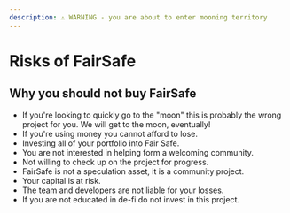 ```yaml
---
description: ⚠️ WARNING - you are about to enter mooning territory
---
```


# Risks of FairSafe

## Why you should not buy FairSafe

* If you're looking to quickly go to the "moon" this is probably the wrong project for you.  We will get to the moon, eventually! 
* If you're using money you cannot afford to lose.
* Investing all of your portfolio into Fair Safe.
* You are not interested in helping form a welcoming community.
* Not willing to check up on the project for progress.
* FairSafe is not a speculation asset, it is a community project.
* Your capital is at risk.
* The team and developers are not liable for your losses.
* If you are not educated in de-fi do not invest in this project.

